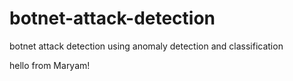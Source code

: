 # botnet-attack-detection
botnet attack detection using anomaly detection and classification

hello from Maryam!